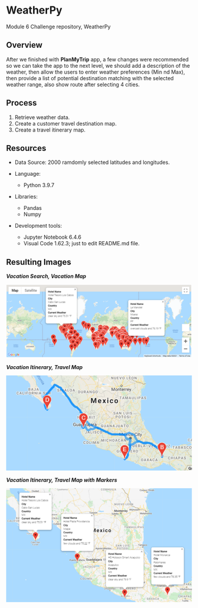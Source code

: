 # WeatherPy
Module 6 Challenge repository, WeatherPy

## Overview
After we finished with __PlanMyTrip__ app, a few changes were recommended so we can take the app to the next level, we should add a description of the weather, then allow the users to enter weather preferences (Min nd Max), then provide a list of potential destination matching with the selected weather range, also show route after selecting 4 cities.

## Process
1. Retrieve weather data.
2. Create a customer travel destination map.
3. Create a travel itinerary map.

## Resources
* Data Source: 2000 ramdomly selected latitudes and longitudes.
* Language:
  - Python 3.9.7
* Libraries:
  - Pandas
  - Numpy

* Development tools: 
  - Jupyter Notebook 6.4.6
  - Visual Code 1.62.3; just to edit README.md file.

## Resulting Images
___Vacation Search, Vacation Map___

![Vacation Map](Vacation_Search/WeatherPy_Vacation_map.png)

___Vacation Itinerary, Travel Map___

![Travel Map](Vacation_Itinerary/WeatherPy_Travel_map.png)

___Vacation Itinerary, Travel Map with Markers___

![Travel Map with Markers](Vacation_Itinerary/WeatherPy_Travel_map_markers.png)
